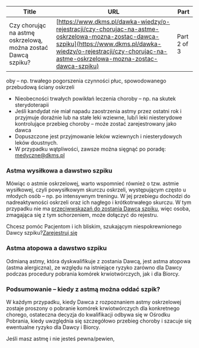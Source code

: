 | **Title**       | **URL**           | **Part**              |
|-----------------|-------------------|-----------------------|
| Czy chorując na astmę oskrzelową, można zostać Dawcą szpiku?         | [https://www.dkms.pl/dawka-wiedzy/o-rejestracji/czy-chorujac-na-astme-oskrzelowa-mozna-zostac-dawca-szpiku](https://www.dkms.pl/dawka-wiedzy/o-rejestracji/czy-chorujac-na-astme-oskrzelowa-mozna-zostac-dawca-szpiku)    | Part 2 of 3          |

oby – np. trwałego pogorszenia czynności płuc, spowodowanego przebudową ściany oskrzeli
* Nieobecności trwałych powikłań leczenia choroby – np. na skutek sterydoterapii
* Jeśli kandydat nie miał napadu zaostrzenia astmy przez ostatni rok i przyjmuje doraźnie lub na stałe leki wziewne, lub/i leki niesterydowe kontrolujące przebieg choroby – może zostać zarejestrowany jako dawca
* Dopuszczone jest przyjmowanie leków wziewnych i niesterydowych leków doustnych.
* W przypadku wątpliwości, zawsze można sięgnąć po poradę: [medyczne@dkms.pl](mailto:medyczne@dkms.pl)


### Astma wysiłkowa a dawstwo szpiku


Mówiąc o astmie oskrzelowej, warto wspomnieć również o tzw. astmie wysiłkowej, czyli powysiłkowym skurczu oskrzeli, występującym często u młodych osób – np. po intensywnym treningu. W jej przebiegu dochodzi do nadreaktywności oskrzeli oraz ich nagłego i krótkotrwałego skurczu. W tym przypadku nie ma [przeciwwskazań do zostania Dawcą szpiku](/dawka-wiedzy/o-rejestracji/jakie-sa-najbardziej-powszechne-choroby-ktore-eliminuja-bycie-dawca "Jakie są najbardziej powszechne choroby, które eliminują z bycia Dawcą?"), więc osoba, zmagająca się z tym schorzeniem, może dołączyć do rejestru.


Chcesz pomóc Pacjentom i ich bliskim, szukającym niespokrewnionego Dawcy szpiku?[Zarejestruj się](/zarejestruj-sie-teraz "Zarejestruj sie teraz")
### Astma atopowa a dawstwo szpiku


Odmianą astmy, która dyskwalifikuje z zostania Dawcą, jest astma atopowa (astma alergiczna), ze względu na istniejące ryzyko zarówno dla Dawcy podczas procedury pobrania komórek krwiotwórczych, jak i dla Biorcy.


### Podsumowanie – kiedy z astmą można oddać szpik?


W każdym przypadku, kiedy Dawca z rozpoznaniem astmy oskrzelowej zostaje proszony o pobranie komórek krwiotwórczych dla konkretnego chorego, ostateczna decyzja do kwalifikacji odbywa się w Ośrodku Pobrania, kiedy uwzględnia się szczegółowo przebieg choroby i szacuje się ewentualne ryzyko dla Dawcy i Biorcy.


Jeśli masz astmę i nie jesteś pewna/pewien,